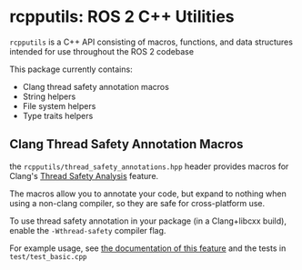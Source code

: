 # rcpputils: ROS 2 C++ Utilities

`rcpputils` is a C++ API consisting of macros, functions, and data structures intended for use throughout the ROS 2 codebase

This package currently contains:
* Clang thread safety annotation macros
* String helpers
* File system helpers
* Type traits helpers

## Clang Thread Safety Annotation Macros
the `rcpputils/thread_safety_annotations.hpp` header provides macros for Clang's [Thread Safety Analysis](https://clang.llvm.org/docs/ThreadSafetyAnalysis.html) feature.

The macros allow you to annotate your code, but expand to nothing when using a non-clang compiler, so they are safe for cross-platform use.

To use thread safety annotation in your package (in a Clang+libcxx build), enable the `-Wthread-safety` compiler flag.

For example usage, see [the documentation of this feature](https://clang.llvm.org/docs/ThreadSafetyAnalysis.html) and the tests in `test/test_basic.cpp`
